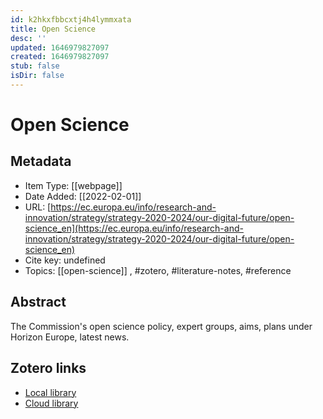 ```yaml
---
id: k2hkxfbbcxtj4h4lymmxata
title: Open Science
desc: ''
updated: 1646979827097
created: 1646979827097
stub: false
isDir: false
---
```

# Open Science

## Metadata

* Item Type: [[webpage]]
* Date Added: [[2022-02-01]]
* URL: [https://ec.europa.eu/info/research-and-innovation/strategy/strategy-2020-2024/our-digital-future/open-science_en](https://ec.europa.eu/info/research-and-innovation/strategy/strategy-2020-2024/our-digital-future/open-science_en)
* Cite key: undefined
* Topics: [[open-science]]
, #zotero, #literature-notes, #reference

## Abstract

The Commission's open science policy, expert groups, aims, plans under Horizon Europe, latest news.


##  Zotero links
* [Local library](zotero://select/items/3_9N44D6BH)
* [Cloud library](http://zotero.org/groups/4613367/items/9N44D6BH)

